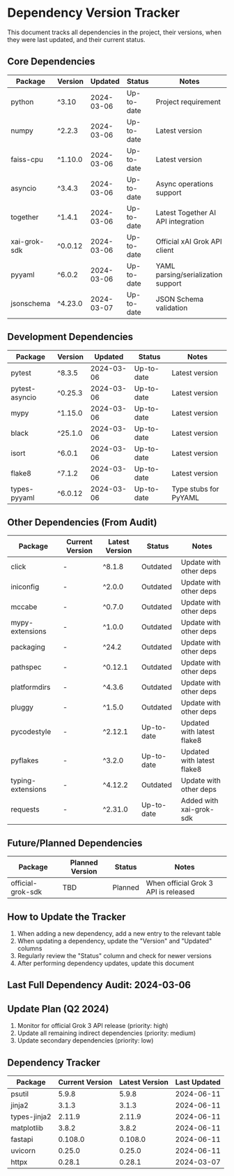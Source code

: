 # Dependency Version Tracker

This document tracks all dependencies in the project, their versions, when they were last updated, and their current status.

## Core Dependencies

| Package       | Version  | Updated    | Status      | Notes                                |
|---------------|----------|------------|-------------|--------------------------------------|
| python        | ^3.10    | 2024-03-06 | Up-to-date  | Project requirement                  |
| numpy         | ^2.2.3   | 2024-03-06 | Up-to-date  | Latest version                       |
| faiss-cpu     | ^1.10.0  | 2024-03-06 | Up-to-date  | Latest version                       |
| asyncio       | ^3.4.3   | 2024-03-06 | Up-to-date  | Async operations support             |
| together      | ^1.4.1   | 2024-03-06 | Up-to-date  | Latest Together AI API integration   |
| xai-grok-sdk  | ^0.0.12  | 2024-03-06 | Up-to-date  | Official xAI Grok API client         |
| pyyaml        | ^6.0.2   | 2024-03-06 | Up-to-date  | YAML parsing/serialization support   |
| jsonschema    | ^4.23.0  | 2024-03-07 | Up-to-date  | JSON Schema validation               |

## Development Dependencies

| Package       | Version  | Updated    | Status      | Notes                                |
|---------------|----------|------------|-------------|--------------------------------------|
| pytest        | ^8.3.5   | 2024-03-06 | Up-to-date  | Latest version                       |
| pytest-asyncio| ^0.25.3  | 2024-03-06 | Up-to-date  | Latest version                       |
| mypy          | ^1.15.0  | 2024-03-06 | Up-to-date  | Latest version                       |
| black         | ^25.1.0  | 2024-03-06 | Up-to-date  | Latest version                       |
| isort         | ^6.0.1   | 2024-03-06 | Up-to-date  | Latest version                       |
| flake8        | ^7.1.2   | 2024-03-06 | Up-to-date  | Latest version                       |
| types-pyyaml  | ^6.0.12  | 2024-03-06 | Up-to-date  | Type stubs for PyYAML               |

## Other Dependencies (From Audit)

| Package           | Current Version | Latest Version | Status      | Notes                      |
|-------------------|----------------|----------------|-------------|----------------------------|
| click             | -              | ^8.1.8         | Outdated    | Update with other deps     |
| iniconfig         | -              | ^2.0.0         | Outdated    | Update with other deps     |
| mccabe            | -              | ^0.7.0         | Outdated    | Update with other deps     |
| mypy-extensions   | -              | ^1.0.0         | Outdated    | Update with other deps     |
| packaging         | -              | ^24.2          | Outdated    | Update with other deps     |
| pathspec          | -              | ^0.12.1        | Outdated    | Update with other deps     |
| platformdirs      | -              | ^4.3.6         | Outdated    | Update with other deps     |
| pluggy            | -              | ^1.5.0         | Outdated    | Update with other deps     |
| pycodestyle       | -              | ^2.12.1        | Up-to-date  | Updated with latest flake8 |
| pyflakes          | -              | ^3.2.0         | Up-to-date  | Updated with latest flake8 |
| typing-extensions | -              | ^4.12.2        | Outdated    | Update with other deps     |
| requests          | -              | ^2.31.0        | Up-to-date  | Added with xai-grok-sdk    |

## Future/Planned Dependencies

| Package       | Planned Version | Status      | Notes                                |
|---------------|----------------|-------------|--------------------------------------|
| official-grok-sdk | TBD        | Planned     | When official Grok 3 API is released |

## How to Update the Tracker

1. When adding a new dependency, add a new entry to the relevant table
2. When updating a dependency, update the "Version" and "Updated" columns
3. Regularly review the "Status" column and check for newer versions
4. After performing dependency updates, update this document

## Last Full Dependency Audit: 2024-03-06

## Update Plan (Q2 2024)

1. Monitor for official Grok 3 API release (priority: high)
2. Update all remaining indirect dependencies (priority: medium)
3. Update secondary dependencies (priority: low)

## Dependency Tracker

| Package | Current Version | Latest Version | Last Updated |
|---------|----------------|----------------|--------------|
| psutil | 5.9.8 | 5.9.8 | 2024-06-11 |
| jinja2 | 3.1.3 | 3.1.3 | 2024-06-11 |
| types-jinja2 | 2.11.9 | 2.11.9 | 2024-06-11 |
| matplotlib | 3.8.2 | 3.8.2 | 2024-06-11 |
| fastapi | 0.108.0 | 0.108.0 | 2024-06-11 |
| uvicorn | 0.25.0 | 0.25.0 | 2024-06-11 |
| httpx | 0.28.1 | 0.28.1 | 2024-03-07 | 